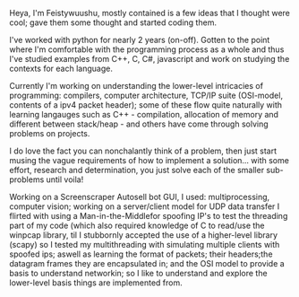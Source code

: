Heya, I'm Feistywuushu, mostly contained is a few ideas that I thought were cool; gave them some thought and started coding them.

I've worked with python for nearly 2 years (on-off). Gotten to the point where I'm comfortable with the programming process as a whole and thus I've studied examples from C++, C, C#, javascript and work on studying the contexts for each language.

Currently I'm working on understanding the lower-level intricacies of programming: compilers, computer architecture, TCP/IP suite (OSI-model, contents of a ipv4 packet header); 
some of these flow quite naturally with learning langauges such as C++ - compilation, allocation of memory and different between stack/heap - and others have come through solving
problems on projects.

I do love the fact you can nonchalantly think of a problem, then just start musing the vague requirements of how to implement a solution... with some effort, research and determination, you just solve each of the smaller sub-problems until voila!

Working on a Screenscraper Autosell bot GUI, I used: multiprocessing, computer vision; working on a server/client model for UDP data transfer I flirted with using a Man-in-the-Middlefor spoofing IP's to test the threading part of my code (which also required knowledge of C to read/use the winpcap library, til I stubbornly accepted the use of a higher-level library (scapy) so I tested my multithreading with simulating multiple clients with spoofed ips; aswell as learning the format of packets; their headers;the datagram frames they are encapsulated in; and the OSI model to provide a basis to understand networkin; so I like to understand and explore the lower-level basis things are implemented from.

